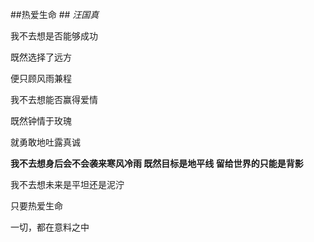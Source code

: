 ##热爱生命 ## 
*汪国真*

我不去想是否能够成功

既然选择了远方

便只顾风雨兼程

我不去想能否赢得爱情

既然钟情于玫瑰

就勇敢地吐露真诚

**我不去想身后会不会袭来寒风冷雨
既然目标是地平线
留给世界的只能是背影**

我不去想未来是平坦还是泥泞

只要热爱生命

一切，都在意料之中
